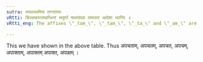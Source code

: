 ```yaml
---
sutra: तस्थस्थमिपां तान्तंतामः
vRtti: ङिल्लकारसम्बन्धिनां चतुर्णां यथासंख्यं तामादय आदेशा भवन्ति ॥
vRtti_eng: The affixes \"_tam_\", \"_tam_\", \"_ta_\" and \"_am_\" are the substitutes of the four affixes \"_tas_\", \"_thas_\", \"_tha_\" and \"_mip_\" respectively, of any \"_la_\" which has an indicatory \"_n_\".

---
```

This we have shown in the above table. Thus अपचताम्, अपचतम्, अपचत, अपचम्, अपाक्ताम्, अपाक्तम् अपाक्त, अपाक्षम् ।